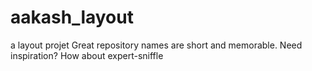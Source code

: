 # aakash_layout
a  layout projet Great repository names are short and memorable. Need inspiration? How about expert-sniffle
